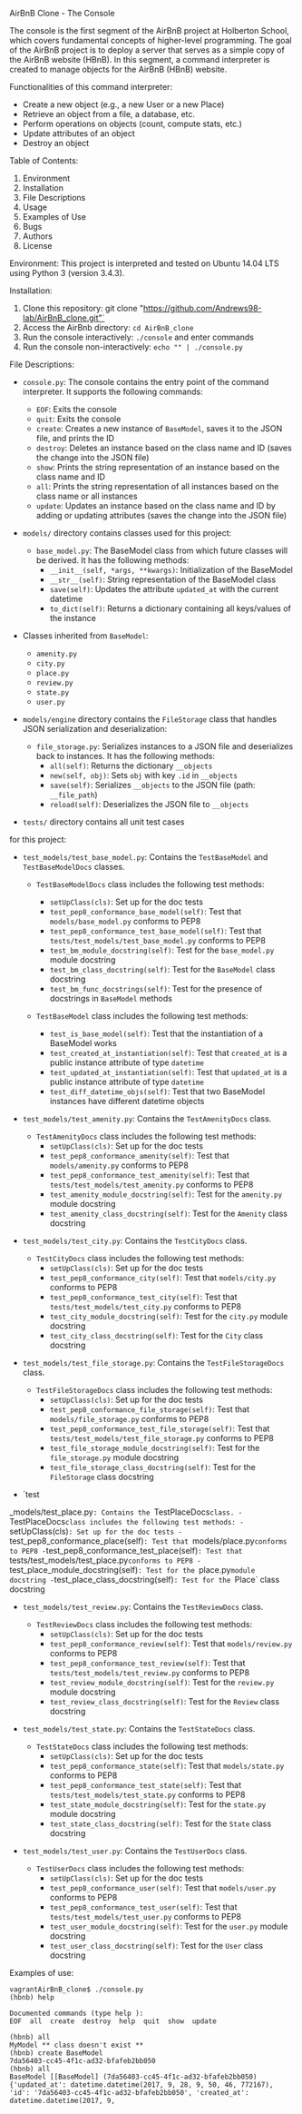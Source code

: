 AirBnB Clone - The Console

The console is the first segment of the AirBnB project at Holberton School, which covers fundamental concepts of higher-level programming. The goal of the AirBnB project is to deploy a server that serves as a simple copy of the AirBnB website (HBnB). In this segment, a command interpreter is created to manage objects for the AirBnB (HBnB) website.

Functionalities of this command interpreter:
- Create a new object (e.g., a new User or a new Place)
- Retrieve an object from a file, a database, etc.
- Perform operations on objects (count, compute stats, etc.)
- Update attributes of an object
- Destroy an object

Table of Contents:
1. Environment
2. Installation
3. File Descriptions
4. Usage
5. Examples of Use
6. Bugs
7. Authors
8. License

Environment:
This project is interpreted and tested on Ubuntu 14.04 LTS using Python 3 (version 3.4.3).

Installation:
1. Clone this repository: git clone "https://github.com/Andrews98-lab/AirBnB_clone.git"`
2. Access the AirBnb directory: `cd AirBnB_clone`
3. Run the console interactively: `./console` and enter commands
4. Run the console non-interactively: `echo "" | ./console.py`

File Descriptions:
- `console.py`: The console contains the entry point of the command interpreter. It supports the following commands:
  - `EOF`: Exits the console
  - `quit`: Exits the console
  - `create`: Creates a new instance of `BaseModel`, saves it to the JSON file, and prints the ID
  - `destroy`: Deletes an instance based on the class name and ID (saves the change into the JSON file)
  - `show`: Prints the string representation of an instance based on the class name and ID
  - `all`: Prints the string representation of all instances based on the class name or all instances
  - `update`: Updates an instance based on the class name and ID by adding or updating attributes (saves the change into the JSON file)

- `models/` directory contains classes used for this project:
  - `base_model.py`: The BaseModel class from which future classes will be derived. It has the following methods:
    - `__init__(self, *args, **kwargs)`: Initialization of the BaseModel
    - `__str__(self)`: String representation of the BaseModel class
    - `save(self)`: Updates the attribute `updated_at` with the current datetime
    - `to_dict(self)`: Returns a dictionary containing all keys/values of the instance

- Classes inherited from `BaseModel`:
  - `amenity.py`
  - `city.py`
  - `place.py`
  - `review.py`
  - `state.py`
  - `user.py`

- `models/engine` directory contains the `FileStorage` class that handles JSON serialization and deserialization:
  - `file_storage.py`: Serializes instances to a JSON file and deserializes back to instances. It has the following methods:
    - `all(self)`: Returns the dictionary `__objects`
    - `new(self, obj)`: Sets `obj` with key `.id` in `__objects`
    - `save(self)`: Serializes `__objects` to the JSON file (path: `__file_path`)
    - `reload(self)`: Deserializes the JSON file to `__objects`

- `tests/` directory contains all unit test cases

 for this project:
  - `test_models/test_base_model.py`: Contains the `TestBaseModel` and `TestBaseModelDocs` classes.
    - `TestBaseModelDocs` class includes the following test methods:
      - `setUpClass(cls)`: Set up for the doc tests
      - `test_pep8_conformance_base_model(self)`: Test that `models/base_model.py` conforms to PEP8
      - `test_pep8_conformance_test_base_model(self)`: Test that `tests/test_models/test_base_model.py` conforms to PEP8
      - `test_bm_module_docstring(self)`: Test for the `base_model.py` module docstring
      - `test_bm_class_docstring(self)`: Test for the `BaseModel` class docstring
      - `test_bm_func_docstrings(self)`: Test for the presence of docstrings in `BaseModel` methods

    - `TestBaseModel` class includes the following test methods:
      - `test_is_base_model(self)`: Test that the instantiation of a BaseModel works
      - `test_created_at_instantiation(self)`: Test that `created_at` is a public instance attribute of type `datetime`
      - `test_updated_at_instantiation(self)`: Test that `updated_at` is a public instance attribute of type `datetime`
      - `test_diff_datetime_objs(self)`: Test that two BaseModel instances have different datetime objects

  - `test_models/test_amenity.py`: Contains the `TestAmenityDocs` class.
    - `TestAmenityDocs` class includes the following test methods:
      - `setUpClass(cls)`: Set up for the doc tests
      - `test_pep8_conformance_amenity(self)`: Test that `models/amenity.py` conforms to PEP8
      - `test_pep8_conformance_test_amenity(self)`: Test that `tests/test_models/test_amenity.py` conforms to PEP8
      - `test_amenity_module_docstring(self)`: Test for the `amenity.py` module docstring
      - `test_amenity_class_docstring(self)`: Test for the `Amenity` class docstring

  - `test_models/test_city.py`: Contains the `TestCityDocs` class.
    - `TestCityDocs` class includes the following test methods:
      - `setUpClass(cls)`: Set up for the doc tests
      - `test_pep8_conformance_city(self)`: Test that `models/city.py` conforms to PEP8
      - `test_pep8_conformance_test_city(self)`: Test that `tests/test_models/test_city.py` conforms to PEP8
      - `test_city_module_docstring(self)`: Test for the `city.py` module docstring
      - `test_city_class_docstring(self)`: Test for the `City` class docstring

  - `test_models/test_file_storage.py`: Contains the `TestFileStorageDocs` class.
    - `TestFileStorageDocs` class includes the following test methods:
      - `setUpClass(cls)`: Set up for the doc tests
      - `test_pep8_conformance_file_storage(self)`: Test that `models/file_storage.py` conforms to PEP8
      - `test_pep8_conformance_test_file_storage(self)`: Test that `tests/test_models/test_file_storage.py` conforms to PEP8
      - `test_file_storage_module_docstring(self)`: Test for the `file_storage.py` module docstring
      - `test_file_storage_class_docstring(self)`: Test for the `FileStorage` class docstring

  - `test

_models/test_place.py`: Contains the `TestPlaceDocs` class.
    - `TestPlaceDocs` class includes the following test methods:
      - `setUpClass(cls)`: Set up for the doc tests
      - `test_pep8_conformance_place(self)`: Test that `models/place.py` conforms to PEP8
      - `test_pep8_conformance_test_place(self)`: Test that `tests/test_models/test_place.py` conforms to PEP8
      - `test_place_module_docstring(self)`: Test for the `place.py` module docstring
      - `test_place_class_docstring(self)`: Test for the `Place` class docstring

  - `test_models/test_review.py`: Contains the `TestReviewDocs` class.
    - `TestReviewDocs` class includes the following test methods:
      - `setUpClass(cls)`: Set up for the doc tests
      - `test_pep8_conformance_review(self)`: Test that `models/review.py` conforms to PEP8
      - `test_pep8_conformance_test_review(self)`: Test that `tests/test_models/test_review.py` conforms to PEP8
      - `test_review_module_docstring(self)`: Test for the `review.py` module docstring
      - `test_review_class_docstring(self)`: Test for the `Review` class docstring

  - `test_models/test_state.py`: Contains the `TestStateDocs` class.
    - `TestStateDocs` class includes the following test methods:
      - `setUpClass(cls)`: Set up for the doc tests
      - `test_pep8_conformance_state(self)`: Test that `models/state.py` conforms to PEP8
      - `test_pep8_conformance_test_state(self)`: Test that `tests/test_models/test_state.py` conforms to PEP8
      - `test_state_module_docstring(self)`: Test for the `state.py` module docstring
      - `test_state_class_docstring(self)`: Test for the `State` class docstring

  - `test_models/test_user.py`: Contains the `TestUserDocs` class.
    - `TestUserDocs` class includes the following test methods:
      - `setUpClass(cls)`: Set up for the doc tests
      - `test_pep8_conformance_user(self)`: Test that `models/user.py` conforms to PEP8
      - `test_pep8_conformance_test_user(self)`: Test that `tests/test_models/test_user.py` conforms to PEP8
      - `test_user_module_docstring(self)`: Test for the `user.py` module docstring
      - `test_user_class_docstring(self)`: Test for the `User` class docstring

Examples of use:
```
vagrantAirBnB_clone$ ./console.py
(hbnb) help

Documented commands (type help ):
EOF  all  create  destroy  help  quit  show  update

(hbnb) all
MyModel ** class doesn't exist **
(hbnb) create BaseModel
7da56403-cc45-4f1c-ad32-bfafeb2bb050
(hbnb) all
BaseModel [[BaseModel] (7da56403-cc45-4f1c-ad32-bfafeb2bb050) {'updated_at': datetime.datetime(2017, 9, 28, 9, 50, 46, 772167), 'id': '7da56403-cc45-4f1c-ad32-bfafeb2bb050', 'created_at': datetime.datetime(2017, 9, 
